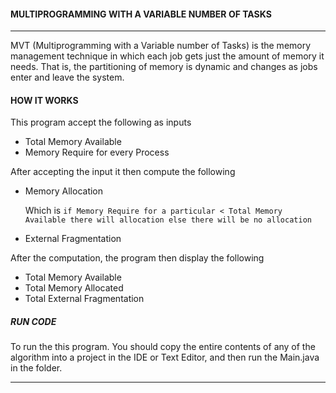 
#### MULTIPROGRAMMING WITH A VARIABLE NUMBER OF TASKS
___
MVT (Multiprogramming with a Variable number of Tasks) is the
memory management technique in which each job gets just the amount of memory it needs. That is, the
partitioning of memory is dynamic and changes as jobs enter and leave the system.

#### HOW IT WORKS
This program accept the following as inputs

- Total Memory Available
- Memory Require for every Process

After accepting the input it then compute the following
-  Memory Allocation

    Which is `if Memory Require for a particular < Total Memory Available there will allocation else there will be no allocation`
- External Fragmentation



After the computation, the program then display the following
- Total Memory Available
- Total Memory Allocated
- Total External Fragmentation

##### RUN CODE
To run the this program. You should
copy the entire contents of any of the algorithm into a project in the IDE or Text Editor, and then run the Main.java in the folder.
___

